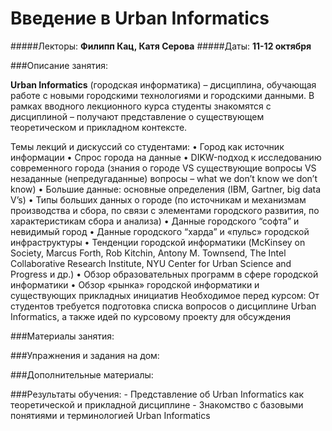 Введение в Urban Informatics
====
#####Лекторы: **Филипп Кац, Катя Серова**
#####Даты: **11-12 октября** 

###Описание занятия:

**Urban Informatics** (городская информатика) – дисциплина, обучающая работе с новыми городскими технологиями и городскими данными. 
В рамках вводного лекционного курса студенты знакомятся с дисциплиной – получают представление о существующем теоретическом и прикладном контексте.

Темы лекций и дискуссий со студентами:
•	Город как источник информации
•	Спрос города на данные
•	DIKW-­подход к исследованию современного города (знания о городе VS существующие вопросы VS незаданные (непредугаданные) вопросы – what we don’t know we don’t know)
•	Большие данные: основные определения (IBM, Gartner, big data V’s)
•	Типы больших данных о городе (по источникам и механизмам производства и сбора, по связи с элементами городского развития, по характеристикам сбора и анализа)
•	Данные городского “софта” и невидимый город
•	Данные городского “харда” и «пульс» городской инфраструктуры
•	Тенденции городской информатики (McKinsey on Society, Marcus Forth, Rob Kitchin, Antony M. Townsend, The Intel Collaborative Research Institute, NYU Center for Urban Science and Progress и др.)
•	Обзор образовательных программ в сфере городской информатики
•	Обзор «рынка» городской информатики и существующих прикладных инициатив
Необходимое перед курсом:
От студентов требуется подготовка списка вопросов о дисциплине Urban Informatics, а также идей по курсовому проекту для обсуждения

###Материалы занятия:

###Упражнения и задания на дом:

###Дополнительные материалы:

###Результаты обучения:
	- Представление об Urban Informatics как теоретической и прикладной дисциплине
	- Знакомство с базовыми понятиями и терминологией Urban Informatics

